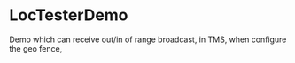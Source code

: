 # LocTesterDemo
Demo which can receive out/in of range broadcast, in TMS, when configure the geo fence, 
